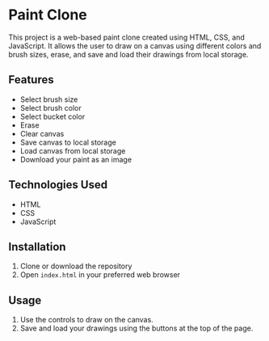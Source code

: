 # Paint Clone

This project is a web-based paint clone created using HTML, CSS, and JavaScript. It allows the user to draw on a canvas using different colors and brush sizes, erase, and save and load their drawings from local storage.

## Features

- Select brush size
- Select brush color
- Select bucket color
- Erase
- Clear canvas
- Save canvas to local storage
- Load canvas from local storage
- Download your paint as an image

## Technologies Used

- HTML
- CSS
- JavaScript

## Installation

1. Clone or download the repository
2. Open `index.html` in your preferred web browser

## Usage

1. Use the controls to draw on the canvas.
2. Save and load your drawings using the buttons at the top of the page.
